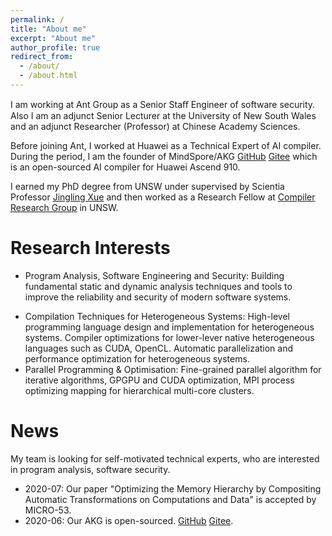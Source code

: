 ```yaml
---
permalink: /
title: "About me"
excerpt: "About me"
author_profile: true
redirect_from: 
  - /about/
  - /about.html
---
```

<!-- I am an adjunct senior lecturer working with Scientia Professor [Jingling Xue](http://www.cse.unsw.edu.au/~jingling) at School of Computer Science and Engineering, The University of New South Wales. -->

I am working at Ant Group as a Senior Staﬀ Engineer of software security. Also I am an adjunct Senior Lecturer at the University of New South Wales and an adjunct Researcher (Professor) at Chinese Academy Sciences.

Before joining Ant, I worked at Huawei as a Technical Expert of AI compiler. During the period, I am the founder of MindSpore/AKG [GitHub](https://github.com/mindspore-ai/akg) [Gitee](https://github.com/mindspore-ai/akg) which is an open-sourced AI compiler for Huawei Ascend 910.

I earned my PhD degree from UNSW under supervised by Scientia Professor [Jingling Xue](http://www.cse.unsw.edu.au/~jingling) and then worked as a Research Fellow at [Compiler Research Group](http://www.cse.unsw.edu.au/~corg/) in UNSW. 


Research Interests
======
* Program Analysis, Software Engineering and Security: Building fundamental static and dynamic analysis techniques and tools to improve the reliability and security of modern software systems.
 <!-- Flow-Sensitivity, Context-Sensitivity, Field-Sensitivity. More efficient, scalable and precise alias analysis algorithms for bug detection on multi-threaded practical problems.  -->
* Compilation Techniques for Heterogeneous Systems: High-level programming language design and implementation for heterogeneous systems. Compiler optimizations for lower-lever native heterogeneous languages such as CUDA, OpenCL. Automatic parallelization and performance optimization for heterogeneous systems.
* Parallel Programming & Optimisation: Fine-grained parallel algorithm for iterative algorithms, GPGPU and CUDA optimization, MPI process optimizing mapping for hierarchical multi-core clusters.


News
======
My team is looking for self-motivated technical experts, who are interested in program analysis, software security.

* 2020-07: Our paper "Optimizing the Memory Hierarchy by Compositing Automatic Transformations on Computations and Data" is accepted by MICRO-53.
* 2020-06: Our AKG is open-sourced. [GitHub](https://github.com/mindspore-ai/akg) [Gitee](https://github.com/mindspore-ai/akg). 


